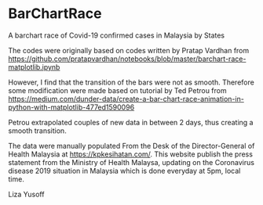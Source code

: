 # BarChartRace
A barchart race of Covid-19 confirmed cases in Malaysia by States

The codes were originally based on codes written by Pratap Vardhan from https://github.com/pratapvardhan/notebooks/blob/master/barchart-race-matplotlib.ipynb

However, I find that the transition of the bars were not as smooth. Therefore some modification were made based on tutorial by Ted Petrou from https://medium.com/dunder-data/create-a-bar-chart-race-animation-in-python-with-matplotlib-477ed1590096

Petrou extrapolated couples of new data in between 2 days, thus creating a smooth transition.

The data were manually populated From the Desk of the Director-General of Health Malaysia at https://kpkesihatan.com/. This website publish the press statement from the Ministry of Health Malaysa, updating on the Coronavirus disease 2019 situation in Malaysia which is done everyday at 5pm, local time.

Liza Yusoff
